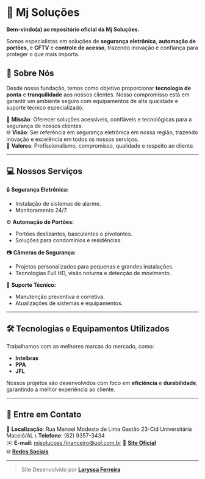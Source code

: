 # 📡 Mj Soluções

**Bem-vindo(a) ao repositório oficial da Mj Soluções.**  

Somos especialistas em soluções de **segurança eletrônica**, **automação de portões**, e **CFTV** e **controle de acesso**, trazendo inovação e confiança para proteger o que mais importa. 

## 🌟 Sobre Nós

Desde nossa fundação, temos como objetivo proporcionar **tecnologia de ponta** e **tranquilidade** aos nossos clientes. Nosso compromisso está em garantir um ambiente seguro com equipamentos de alta qualidade e suporte técnico especializado.  

🎯 **Missão**: Oferecer soluções acessíveis, confiáveis e tecnológicas para a segurança de nossos clientes.  
🌐 **Visão**: Ser referência em segurança eletrônica em nossa região, trazendo inovação e excelência em todos os nossos serviços.  
💼 **Valores**: Profissionalismo, compromisso, qualidade e respeito ao cliente.

---

## 💻 Nossos Serviços

🔒 **Segurança Eletrônica:**  
- Instalação de sistemas de alarme.  
- Monitoramento 24/7.  

⚙️ **Automação de Portões:**  
- Portões deslizantes, basculantes e pivotantes.  
- Soluções para condomínios e residências.  

📷 **Câmeras de Segurança:**  
- Projetos personalizados para pequenas e grandes instalações.  
- Tecnologias Full HD, visão noturna e detecção de movimento.  

🔧 **Suporte Técnico:**  
- Manutenção preventiva e corretiva.  
- Atualizações de sistemas e equipamentos.

---

## 🛠 Tecnologias e Equipamentos Utilizados

Trabalhamos com as melhores marcas do mercado, como:  
- **Intelbras**  
- **PPA**   
- **JFL**

Nossos projetos são desenvolvidos com foco em **eficiência** e **durabilidade**, garantindo a melhor experiência ao cliente.

---

## 📩 Entre em Contato

📍 **Localização**: Rua Manoel Modesto de Lima Gastão 23-Cid Universitária Maceió/AL
📞 **Telefone**: (82) 9357-3434  
✉️ **E-mail**:   [mjsolucoes.financeiro@uol.com.br](mailto:mjsolucoes.financeiro@uol.com.br)
🔗 [**Site Oficial**](https://mjsolucoes.github.io/site-empresa/)  
🌐 [**Redes Sociais**](https://www.instagram.com/mjsolucoes_/)

---

> Site Desenvolvido por **[Laryssa Ferreira](https://github.com/LaryssaHtml)**
